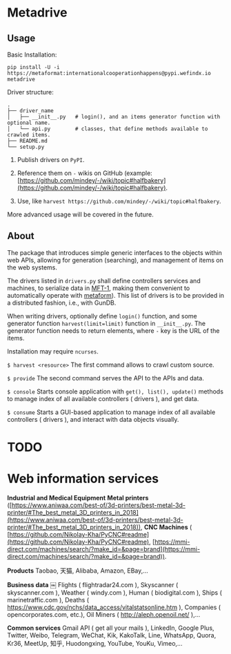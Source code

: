 # Metadrive

## Usage

Basic Installation:
```
pip install -U -i https://metaformat:internationalcooperationhappens@pypi.wefindx.io metadrive
```

Driver structure:
```
.
├── driver_name
│   ├── __init__.py   # login(), and an items generator function with optional name.
│   └── api.py        # classes, that define methods available to crawled items.
├── README.md
└── setup.py
```

1. Publish drivers on `PyPI`.

2. Reference them on `-` wikis on GitHub (example: [https://github.com/mindey/-/wiki/topic#halfbakery](https://github.com/mindey/-/wiki/topic#halfbakery).

3. Use, like `harvest https://github.com/mindey/-/wiki/topic#halfbakery`.

More advanced usage will be covered in the future.

## About

The package that introduces simple generic interfaces to the objects within web APIs, allowing for generation (searching), and management of items on the web systems.

The drivers listed in `drivers.py` shall define controllers services and machines, to serialize data in [MFT-1](https://book.mindey.com/metaformat/0002-data-object-format/0002-data-object-format.html), making them convenient to automatically operate with [metaform](https://pypi.org/project/metaform/)). This list of drivers is to be provided in a distributed fashion, i.e., with GunDB.

When writing drivers, optionally define `login()` function, and some generator function `harvest(limit=limit)` function in `__init__.py`. The generator function needs to return elements, where `-` key is the URL of the items.

Installation may require `ncurses`.

`$ harvest <resource>`
The first command allows to crawl custom source.

`$ provide`
The second command serves the API to the APIs and data.

`$ console`
Starts console application with `get(), list(), update()` methods to manage index of all available controllers ( drivers ), and get data.

`$ consume`
Starts a GUI-based application to manage index of all available controllers ( drivers ), and interact with data objects visually.


# TODO

# Web information services

**Industrial and Medical Equipment**
**Metal printers** ([https://www.aniwaa.com/best-of/3d-printers/best-metal-3d-printer/#The_best_metal_3D_printers_in_2018](https://www.aniwaa.com/best-of/3d-printers/best-metal-3d-printer/#The_best_metal_3D_printers_in_2018)), **CNC Machines** ( [https://github.com/Nikolay-Kha/PyCNC#readme](https://github.com/Nikolay-Kha/PyCNC#readme), [https://mmi-direct.com/machines/search/?make_id=&page=brand](https://mmi-direct.com/machines/search/?make_id=&page=brand)).

**Products**
Taobao, 天猫, Alibaba, Amazon, EBay,...

**Business data**
￼
Flights ( flightradar24.com ), Skyscanner ( skyscanner.com ), Weather ( windy.com ), Human ( biodigital.com ), Ships ( marinetraffic.com ), Deaths ( https://www.cdc.gov/nchs/data_access/vitalstatsonline.htm ), Companies ( opencorporates.com, etc.), Oil Miners ( http://aleph.openoil.net/ ),...

**Common services**
Gmail API ( get all your mails ), LinkedIn, Google Plus, Twitter, Weibo, Telegram, WeChat, Kik, KakoTalk, Line, WhatsApp, Quora, Kr36, MeetUp, 知乎, Huodongxing, YouTube, YouKu, Vimeo,...
